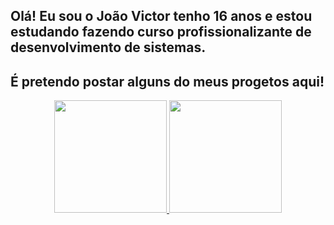 ## Olá! Eu sou o João Victor tenho 16 anos e estou estudando fazendo curso profissionalizante de desenvolvimento de sistemas.
##        É pretendo postar alguns do meus progetos aqui!

<div align="center">
  <a href="https://github.com/JoaoVictorPe">
  <img height="180em" src="https://github-readme-stats.vercel.app/api?username=JoaoVictorPe&show_icons=true&theme=dark&include_all_commits=true&count_private=true"/>
  <img height="180em" src="https://github-readme-stats.vercel.app/api/top-langs/?username=JoaoVictorPe&layout=compact&langs_count=7&theme=dark"/>
</div>
